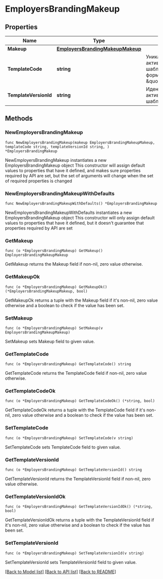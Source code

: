 # EmployersBrandingMakeup

## Properties

Name | Type | Description | Notes
------------ | ------------- | ------------- | -------------
**Makeup** | [**EmployersBrandingMakeupMakeup**](EmployersBrandingMakeupMakeup.md) |  | 
**TemplateCode** | **string** | Уникальный код активного бренд шаблона страницы в формате \&quot;makeup:\\d+\&quot; | 
**TemplateVersionId** | **string** | Идентификатор активной версии бренд шаблона страницы | 

## Methods

### NewEmployersBrandingMakeup

`func NewEmployersBrandingMakeup(makeup EmployersBrandingMakeupMakeup, templateCode string, templateVersionId string, ) *EmployersBrandingMakeup`

NewEmployersBrandingMakeup instantiates a new EmployersBrandingMakeup object
This constructor will assign default values to properties that have it defined,
and makes sure properties required by API are set, but the set of arguments
will change when the set of required properties is changed

### NewEmployersBrandingMakeupWithDefaults

`func NewEmployersBrandingMakeupWithDefaults() *EmployersBrandingMakeup`

NewEmployersBrandingMakeupWithDefaults instantiates a new EmployersBrandingMakeup object
This constructor will only assign default values to properties that have it defined,
but it doesn't guarantee that properties required by API are set

### GetMakeup

`func (o *EmployersBrandingMakeup) GetMakeup() EmployersBrandingMakeupMakeup`

GetMakeup returns the Makeup field if non-nil, zero value otherwise.

### GetMakeupOk

`func (o *EmployersBrandingMakeup) GetMakeupOk() (*EmployersBrandingMakeupMakeup, bool)`

GetMakeupOk returns a tuple with the Makeup field if it's non-nil, zero value otherwise
and a boolean to check if the value has been set.

### SetMakeup

`func (o *EmployersBrandingMakeup) SetMakeup(v EmployersBrandingMakeupMakeup)`

SetMakeup sets Makeup field to given value.


### GetTemplateCode

`func (o *EmployersBrandingMakeup) GetTemplateCode() string`

GetTemplateCode returns the TemplateCode field if non-nil, zero value otherwise.

### GetTemplateCodeOk

`func (o *EmployersBrandingMakeup) GetTemplateCodeOk() (*string, bool)`

GetTemplateCodeOk returns a tuple with the TemplateCode field if it's non-nil, zero value otherwise
and a boolean to check if the value has been set.

### SetTemplateCode

`func (o *EmployersBrandingMakeup) SetTemplateCode(v string)`

SetTemplateCode sets TemplateCode field to given value.


### GetTemplateVersionId

`func (o *EmployersBrandingMakeup) GetTemplateVersionId() string`

GetTemplateVersionId returns the TemplateVersionId field if non-nil, zero value otherwise.

### GetTemplateVersionIdOk

`func (o *EmployersBrandingMakeup) GetTemplateVersionIdOk() (*string, bool)`

GetTemplateVersionIdOk returns a tuple with the TemplateVersionId field if it's non-nil, zero value otherwise
and a boolean to check if the value has been set.

### SetTemplateVersionId

`func (o *EmployersBrandingMakeup) SetTemplateVersionId(v string)`

SetTemplateVersionId sets TemplateVersionId field to given value.



[[Back to Model list]](../README.md#documentation-for-models) [[Back to API list]](../README.md#documentation-for-api-endpoints) [[Back to README]](../README.md)


